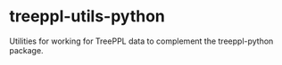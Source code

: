 # treeppl-utils-python
Utilities for working for TreePPL data to complement the treeppl-python package.
